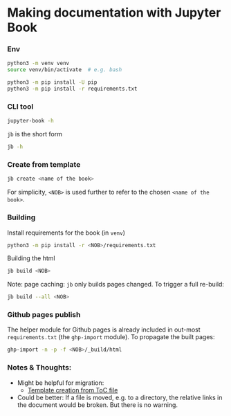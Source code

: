 # Making documentation with Jupyter Book

### Env
```bash
python3 -m venv venv
source venv/bin/activate  # e.g. bash

python3 -m pip install -U pip
python3 -m pip install -r requirements.txt
```

### CLI tool
```bash
jupyter-book -h
```

`jb` is the short form
```bash
jb -h
```

### Create from template
```bash
jb create <name of the book>
```

For simplicity, `<NOB>` is used further to refer to the chosen `<name of the book>`.

### Building
Install requirements for the book (in `venv`)
```bash
python3 -m pip install -r <NOB>/requirements.txt
```

Building the html
```bash
jb build <NOB>
```

Note: page caching: `jb` only builds pages changed. To trigger a full re-build:
```bash
jb build --all <NOB>
```

### Github pages publish
The helper module for Github pages is already included in out-most `requirements.txt` (the `ghp-import` module). To propagate the built pages:

```bash
ghp-import -n -p -f <NOB>/_build/html
```

### Notes & Thoughts:
* Might be helpful for migration:
    * [Template creation from ToC file](https://jupyterbook.org/en/stable/basics/create.html#create-book-files-from-a-table-of-contents)
* Could be better: If a file is moved, e.g. to a directory, the relative links in the document would be broken. But there is no warning.
